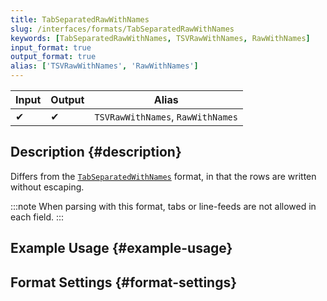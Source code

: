 ```yaml
---
title: TabSeparatedRawWithNames
slug: /interfaces/formats/TabSeparatedRawWithNames
keywords: [TabSeparatedRawWithNames, TSVRawWithNames, RawWithNames]
input_format: true
output_format: true
alias: ['TSVRawWithNames', 'RawWithNames']
---
```


| Input | Output | Alias                             |
|-------|--------|-----------------------------------|
| ✔     | ✔      | `TSVRawWithNames`, `RawWithNames` |

## Description {#description}

Differs from the [`TabSeparatedWithNames`](./TabSeparatedWithNames.md) format, 
in that the rows are written without escaping.

:::note
When parsing with this format, tabs or line-feeds are not allowed in each field.
:::

## Example Usage {#example-usage}

## Format Settings {#format-settings}